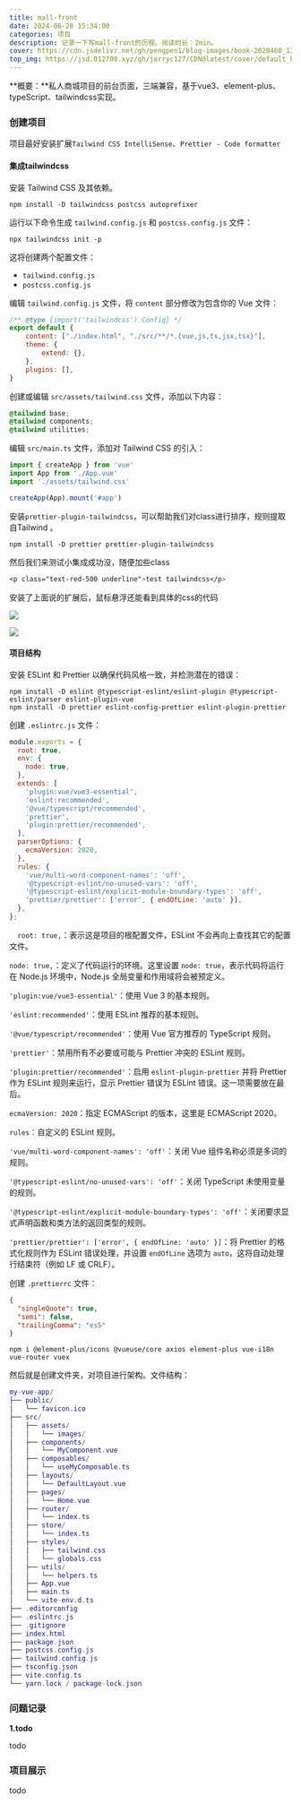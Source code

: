 ```yaml
---
title: mall-front
date: 2024-06-28 15:34:00
categories: 项目
description: 记录一下写mall-front的历程。阅读时长：2min。
cover: https://cdn.jsdelivr.net/gh/pengpen1/blog-images/book-2020460_1280.jpg
top_img: https://jsd.012700.xyz/gh/jerryc127/CDN@latest/cover/default_bg.png
---
```

**概要：**私人商城项目的前台页面，三端兼容，基于vue3、element-plus、typeScript、tailwindcss实现。



### 创建项目

项目最好安装扩展`Tailwind CSS IntelliSense`、`Prettier - Code formatter`

#### 集成tailwindcss

安装 Tailwind CSS 及其依赖。

```shell
npm install -D tailwindcss postcss autoprefixer
```

运行以下命令生成 `tailwind.config.js` 和 `postcss.config.js` 文件：

```shell
npx tailwindcss init -p
```

这将创建两个配置文件：

- `tailwind.config.js`
- `postcss.config.js`

编辑 `tailwind.config.js` 文件，将 `content` 部分修改为包含你的 Vue 文件：

```js
/** @type {import('tailwindcss').Config} */
export default {
    content: ["./index.html", "./src/**/*.{vue,js,ts,jsx,tsx}"],
    theme: {
        extend: {},
    },
    plugins: [],
}
```

创建或编辑 `src/assets/tailwind.css` 文件，添加以下内容：

```css
@tailwind base;
@tailwind components;
@tailwind utilities;
```

编辑 `src/main.ts` 文件，添加对 Tailwind CSS 的引入：

```js
import { createApp } from 'vue'
import App from './App.vue'
import './assets/tailwind.css'

createApp(App).mount('#app')
```

安装`prettier-plugin-tailwindcss`，可以帮助我们对class进行排序，规则提取自Tailwind 。

```shell
npm install -D prettier prettier-plugin-tailwindcss
```

然后我们来测试小集成成功没，随便加些class

```css
<p class="text-red-500 underline">test tailwindcss</p>
```

安装了上面说的扩展后，鼠标悬浮还能看到具体的css的代码

![](https://cdn.jsdelivr.net/gh/pengpen1/blog-images/20240628161530.png)

![](https://cdn.jsdelivr.net/gh/pengpen1/blog-images/20240628161737.png)

#### 项目结构

安装 ESLint 和 Prettier 以确保代码风格一致，并检测潜在的错误：

```shell
npm install -D eslint @typescript-eslint/eslint-plugin @typescript-eslint/parser eslint-plugin-vue
npm install -D prettier eslint-config-prettier eslint-plugin-prettier
```

创建 `.eslintrc.js` 文件：

```js
module.exports = {
  root: true,
  env: {
    node: true,
  },
  extends: [
    'plugin:vue/vue3-essential',
    'eslint:recommended',
    '@vue/typescript/recommended',
    'prettier',
    'plugin:prettier/recommended',
  ],
  parserOptions: {
    ecmaVersion: 2020,
  },
  rules: {
    'vue/multi-word-component-names': 'off',
    '@typescript-eslint/no-unused-vars': 'off',
    '@typescript-eslint/explicit-module-boundary-types': 'off',
    'prettier/prettier': ['error', { endOfLine: 'auto' }],
  },
};
```

`  root: true,`：表示这是项目的根配置文件，ESLint 不会再向上查找其它的配置文件。

`node: true,`：定义了代码运行的环境。这里设置 `node: true`，表示代码将运行在 Node.js 环境中，Node.js 全局变量和作用域将会被预定义。

`'plugin:vue/vue3-essential'`：使用 Vue 3 的基本规则。

`'eslint:recommended'`：使用 ESLint 推荐的基本规则。

`'@vue/typescript/recommended'`：使用 Vue 官方推荐的 TypeScript 规则。

`'prettier'`：禁用所有不必要或可能与 Prettier 冲突的 ESLint 规则。

`'plugin:prettier/recommended'`：启用 `eslint-plugin-prettier` 并将 Prettier 作为 ESLint 规则来运行，显示 Prettier 错误为 ESLint 错误。这一项需要放在最后。

  `ecmaVersion: 2020`：指定 ECMAScript 的版本，这里是 ECMAScript 2020。

`rules`：自定义的 ESLint 规则。

`'vue/multi-word-component-names': 'off'`：关闭 Vue 组件名称必须是多词的规则。

`'@typescript-eslint/no-unused-vars': 'off'`：关闭 TypeScript 未使用变量的规则。

`'@typescript-eslint/explicit-module-boundary-types': 'off'`：关闭要求显式声明函数和类方法的返回类型的规则。

`'prettier/prettier': ['error', { endOfLine: 'auto' }]`：将 Prettier 的格式化规则作为 ESLint 错误处理，并设置 `endOfLine` 选项为 `auto`，这将自动处理行结束符（例如 LF 或 CRLF）。



创建 `.prettierrc` 文件：

```json
{
  "singleQuote": true,
  "semi": false,
  "trailingComma": "es5"
}
```



```shell
npm i @element-plus/icons @vueuse/core axios element-plus vue-i18n vue-router vuex
```

然后就是创建文件夹，对项目进行架构。文件结构：

```lua
my-vue-app/
├── public/
│   └── favicon.ico
├── src/
│   ├── assets/
│   │   └── images/
│   ├── components/
│   │   └── MyComponent.vue
│   ├── composables/
│   │   └── useMyComposable.ts
│   ├── layouts/
│   │   └── DefaultLayout.vue
│   ├── pages/
│   │   └── Home.vue
│   ├── router/
│   │   └── index.ts
│   ├── store/
│   │   └── index.ts
│   ├── styles/
│   │   ├── tailwind.css
│   │   └── globals.css
│   ├── utils/
│   │   └── helpers.ts
│   ├── App.vue
│   ├── main.ts
│   └── vite-env.d.ts
├── .editorconfig
├── .eslintrc.js
├── .gitignore
├── index.html
├── package.json
├── postcss.config.js
├── tailwind.config.js
├── tsconfig.json
├── vite.config.ts
└── yarn.lock / package-lock.json
```



### 问题记录

**1.todo**

todo



### 项目展示

todo
